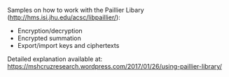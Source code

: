 Samples on how to work with the Paillier Libary (http://hms.isi.jhu.edu/acsc/libpaillier/):
* Encryption/decryption
* Encrypted summation
* Export/import keys and ciphertexts

Detailed explanation available at: https://mshcruzresearch.wordpress.com/2017/01/26/using-paillier-library/
